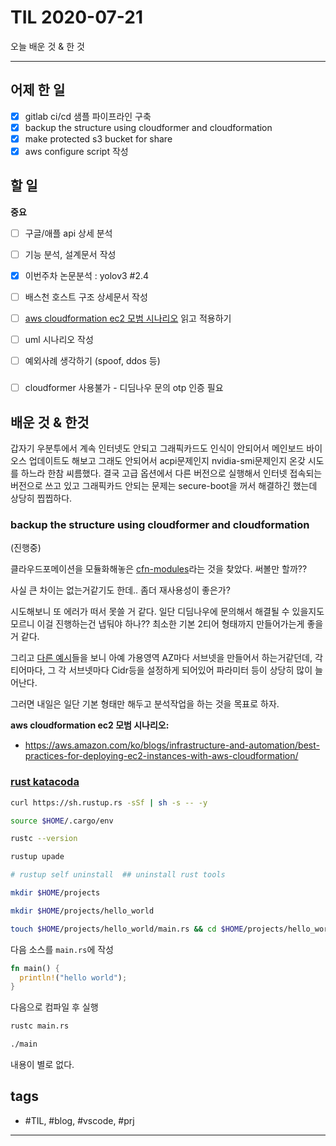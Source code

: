 # TIL 2020-07-21

오늘 배운 것 & 한 것

--------------------------

## 어제 한 일
- [x] gitlab ci/cd 샘플 파이프라인 구축
- [x] backup the structure using cloudformer and cloudformation
- [x] make protected s3 bucket for share
- [x] aws configure script 작성

## 할 일

**중요**
- [ ] 구글/애플 api 상세 분석
- [ ] 기능 분석, 설계문서 작성

- [x] 이번주차 논문분석 : yolov3 #2.4
- [ ] 배스천 호스트 구조 상세문서 작성
- [ ] [aws cloudformation ec2 모범 시나리오](https://aws.amazon.com/ko/blogs/infrastructure-and-automation/best-practices-for-deploying-ec2-instances-with-aws-cloudformation/) 읽고 적용하기

- [ ] uml 시나리오 작성
- [ ] 예외사례 생각하기 (spoof, ddos 등)

### 
- [ ] cloudformer 사용불가 - 디딤나우 문의 otp 인증 필요

## 배운 것 & 한것 

갑자기 우분투에서 계속 인터넷도 안되고 그래픽카드도 인식이 안되어서 메인보드 바이오스 업데이트도 해보고 그래도 안되어서 acpi문제인지 nvidia-smi문제인지 온갖 시도를 하느라 한참 씨름했다. 결국 고급 옵션에서 다른 버전으로 실행해서 인터넷 접속되는 버전으로 쓰고 있고 그래픽카드 안되는 문제는 secure-boot을 꺼서 해결하긴 했는데 상당히 찝찝하다.

### backup the structure using cloudformer and cloudformation
(진행중)

클라우드포메이션을 모듈화해놓은 [cfn-modules](https://github.com/cfn-modules/docs)라는 것을 찾았다. 써볼만 할까??

사실 큰 차이는 없는거같기도 한데.. 좀더 재사용성이 좋은가?

시도해보니 또 에러가 떠서 못쓸 거 같다. 일단 디딤나우에 문의해서 해결될 수 있을지도 모르니 이걸 진행하는건 냅둬야 하나?? 최소한 기본 2티어 형태까지 만들어가는게 좋을거 같다.

그리고 [다른 예시](https://github.com/aws-samples/vpc-multi-tier)들을 보니 아예 가용영역 AZ마다 서브넷을 만들어서 하는거같던데, 각 티어마다, 그 각 서브넷마다 Cidr등을 설정하게 되어있어 파라미터 등이 상당히 많이 늘어난다.

그러면 내일은 일단 기본 형태만 해두고 분석작업을 하는 것을 목표로 하자.

**aws cloudformation ec2 모범 시나리오:**
- https://aws.amazon.com/ko/blogs/infrastructure-and-automation/best-practices-for-deploying-ec2-instances-with-aws-cloudformation/



### [rust katacoda](https://www.katacoda.com/josselinchevalay/scenarios/getting_started)

```sh
curl https://sh.rustup.rs -sSf | sh -s -- -y

source $HOME/.cargo/env

rustc --version

rustup upade

# rustup self uninstall  ## uninstall rust tools

mkdir $HOME/projects

mkdir $HOME/projects/hello_world

touch $HOME/projects/hello_world/main.rs && cd $HOME/projects/hello_world/

```

다음 소스를 `main.rs`에 작성

```rust
fn main() {
  println!("hello world");
}
```

다음으로 컴파일 후 실행
```sh
rustc main.rs

./main

```

내용이 별로 없다.




## tags
- \#TIL, \#blog, \#vscode, \#prj

--------------------------